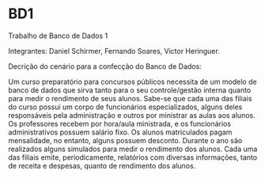 # BD1

Trabalho de Banco de Dados 1

Integrantes: Daniel Schirmer, Fernando Soares, Victor Heringuer.

Decrição do cenário para a confecção do Banco de Dados:

Um curso preparatório para concursos públicos necessita de um modelo de banco de dados que sirva tanto para o seu controle/gestão interna quanto para medir o rendimento de seus alunos.
Sabe-se que cada uma das filiais do curso possui um corpo de funcionários especializados, alguns deles responsáveis pela administração e outros por ministrar as aulas aos alunos. 
Os professores recebem por hora/aula ministrada, e os funcionários administrativos possuem salário fixo. 
Os alunos matriculados pagam mensalidade, no entanto, alguns possuem desconto.
Durante o ano são realizados alguns simulados para medir o rendimento dos alunos. 
Cada uma das filiais emite, periodicamente, relatórios com diversas informações, tanto de receita e despesas, quanto de rendimento dos alunos.
